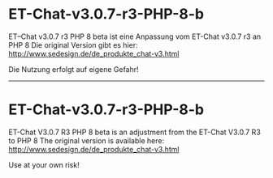 # ET-Chat-v3.0.7-r3-PHP-8-b
ET–Chat v3.0.7 r3 PHP 8 beta ist eine Anpassung vom ET-Chat v3.0.7 r3 an PHP 8
Die original Version gibt es hier: http://www.sedesign.de/de_produkte_chat-v3.html

Die Nutzung erfolgt auf eigene Gefahr!

----------------------------------------------------------------------------------------------------------------------------------

# ET-Chat-v3.0.7-r3-PHP-8-b
ET-Chat V3.0.7 R3 PHP 8 beta is an adjustment from the ET-Chat V3.0.7 R3 to PHP 8
The original version is available here: http://www.sedesign.de/de_produkte_chat-v3.html

Use at your own risk!
